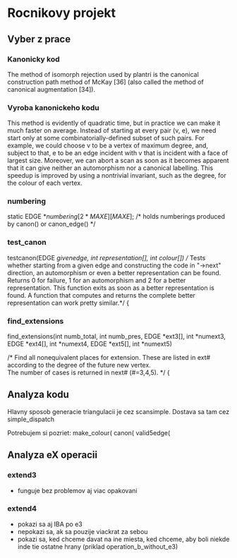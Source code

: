 # Rocnikovy projekt


## Vyber z prace

### Kanonicky kod
The method of isomorph rejection used by plantri is the canonical construction
path method of McKay [36] (also called the method of canonical augmentation [34]).

### Vyroba kanonickeho kodu

This method is evidently of quadratic time, but in practice we can make it much
faster on average. Instead of starting at every pair (v, e), we need start only at some
combinatorially-defined subset of such pairs. For example, we could choose v to be a
vertex of maximum degree, and, subject to that, e to be an edge incident with v that
is incident with a face of largest size. Moreover, we can abort a scan as soon as it
becomes apparent that it can give neither an automorphism nor a canonical labelling.
This speedup is improved by using a nontrivial invariant, such as the degree, for the
colour of each vertex.

### numbering
static EDGE $*numbering[2*MAXE][MAXE]$; 
  /* holds numberings produced by canon() or canon_edge() */


### test_canon
testcanon(EDGE *givenedge, int representation[], int colour[])
/* Tests whether starting from a given edge and constructing the code in
   "->next" direction, an automorphism or even a better representation 
   can be found. Returns 0 for failure, 1 for an automorphism and 2 for 
   a better representation.  This function exits as soon as a better 
   representation is found. A function that computes and returns the 
   complete better representation can work pretty similar.*/
{


### find_extensions
find_extensions(int numb_total, int numb_pres,
                EDGE *ext3[], int *numext3, 
                EDGE *ext4[], int *numext4,
                EDGE *ext5[], int *numext5)

/* Find all nonequivalent places for extension.
   These are listed in ext# according to the degree of the future new vertex.  
   The number of cases is returned in next# (#=3,4,5). */
{

## Analyza kodu
Hlavny sposob generacie triangulacii je cez scansimple. Dostava sa tam cez simple_dispatch

Potrebujem si pozriet:
make_colour(
canon(
valid5edge(

## Analyza eX operacii
### extend3 
   - funguje bez problemov aj viac opakovani
### extend4
   - pokazi sa aj IBA po e3
   - nepokazi sa, ak sa pouzije viackrat za sebou
   - pokazi sa, ked chceme davat na ine miesta, ked chceme, aby boli niekde inde tie ostatne hrany (priklad operation_b_without_e3)



